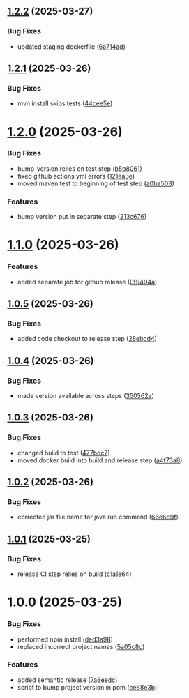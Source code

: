 ## [1.2.2](https://github.com/deepthought42/PageBuilder/compare/v1.2.1...v1.2.2) (2025-03-27)


### Bug Fixes

* updated staging dockerfile ([6a714ad](https://github.com/deepthought42/PageBuilder/commit/6a714ad9b77adb6c08ad7c48763db6faefc5cb21))

## [1.2.1](https://github.com/deepthought42/PageBuilder/compare/v1.2.0...v1.2.1) (2025-03-26)


### Bug Fixes

* mvn install skips tests ([44cee5e](https://github.com/deepthought42/PageBuilder/commit/44cee5eb3bbef391fa90decf293cd96443d2fb74))

# [1.2.0](https://github.com/deepthought42/PageBuilder/compare/v1.1.0...v1.2.0) (2025-03-26)


### Bug Fixes

* bump-version relies on test step ([b5b8061](https://github.com/deepthought42/PageBuilder/commit/b5b8061326e980af019e8e3d7ab414888c5b073e))
* fixed github actions yml errors ([121ea3e](https://github.com/deepthought42/PageBuilder/commit/121ea3e889cb2eda1e53f1eb4f1f3b0e1ac8c08c))
* moved maven test to beginning of test step ([a0ba503](https://github.com/deepthought42/PageBuilder/commit/a0ba503d087b3242d982393c1ad26f318ae74f46))


### Features

* bump version put in separate step ([213c676](https://github.com/deepthought42/PageBuilder/commit/213c676c202809bf4bc6d94960ad8381ad03045f))

# [1.1.0](https://github.com/deepthought42/PageBuilder/compare/v1.0.5...v1.1.0) (2025-03-26)


### Features

* added separate job for github release ([0f9494a](https://github.com/deepthought42/PageBuilder/commit/0f9494a97c3653787da4d44b3a4da9f5758b5b98))

## [1.0.5](https://github.com/deepthought42/PageBuilder/compare/v1.0.4...v1.0.5) (2025-03-26)


### Bug Fixes

* added code checkout to release step ([28ebcd4](https://github.com/deepthought42/PageBuilder/commit/28ebcd4ee0239820184a8a03a67007525e338f49))

## [1.0.4](https://github.com/deepthought42/PageBuilder/compare/v1.0.3...v1.0.4) (2025-03-26)


### Bug Fixes

* made version available across steps ([350562e](https://github.com/deepthought42/PageBuilder/commit/350562e23870c4a77664e59d49335cdf3615a3e2))

## [1.0.3](https://github.com/deepthought42/PageBuilder/compare/v1.0.2...v1.0.3) (2025-03-26)


### Bug Fixes

* changed build to test ([477bdc7](https://github.com/deepthought42/PageBuilder/commit/477bdc771d72bf836fdc6333ac2d7560a5ae4d6c))
* moved docker build into build and release step ([a4f73a8](https://github.com/deepthought42/PageBuilder/commit/a4f73a84f06d843786b8338c2bdd29b31dd3a553))

## [1.0.2](https://github.com/deepthought42/PageBuilder/compare/v1.0.1...v1.0.2) (2025-03-26)


### Bug Fixes

* corrected jar file name for java run command ([66e6d9f](https://github.com/deepthought42/PageBuilder/commit/66e6d9f1326de81d90f210e1ce8790dc5ff4938c))

## [1.0.1](https://github.com/deepthought42/PageBuilder/compare/v1.0.0...v1.0.1) (2025-03-25)


### Bug Fixes

* release CI step relies on build ([c1a1e64](https://github.com/deepthought42/PageBuilder/commit/c1a1e64bc52695438d962664a1edba12d64c2a65))

# 1.0.0 (2025-03-25)


### Bug Fixes

* performed npm install ([ded3a98](https://github.com/deepthought42/PageBuilder/commit/ded3a983452730f958266fadfd0a98f54d3c6f57))
* replaced incorrect project names ([5a05c8c](https://github.com/deepthought42/PageBuilder/commit/5a05c8c07078e029f0782977f27857d091d24dac))


### Features

* added semantic release ([7a8eedc](https://github.com/deepthought42/PageBuilder/commit/7a8eedc226cfae55477dbebca53db44924ac9605))
* script to bump project version in pom ([ce68e3b](https://github.com/deepthought42/PageBuilder/commit/ce68e3beeadab48efb67aaae2f19736e84d256b6))
